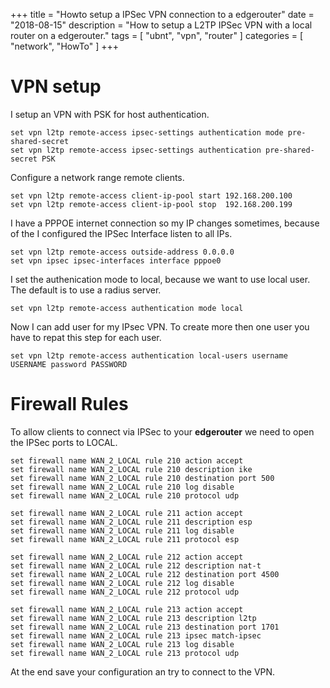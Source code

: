 +++
title = "Howto setup a IPSec VPN connection to a edgerouter"
date = "2018-08-15"
description = "How to setup a L2TP IPSec VPN with a local router on a edgerouter."
tags = [ "ubnt", "vpn", "router" ]
categories = [
  "network",
  "HowTo"
]
+++

# VPN setup
I setup an VPN with PSK for host authentication. 
```
set vpn l2tp remote-access ipsec-settings authentication mode pre-shared-secret
set vpn l2tp remote-access ipsec-settings authentication pre-shared-secret PSK
```

Configure a network range remote clients.
```
set vpn l2tp remote-access client-ip-pool start 192.168.200.100
set vpn l2tp remote-access client-ip-pool stop  192.168.200.199
```

I have a PPPOE internet connection so my IP changes sometimes, because of the I configured the IPSec Interface listen to all IPs. 
```
set vpn l2tp remote-access outside-address 0.0.0.0
set vpn ipsec ipsec-interfaces interface pppoe0
```

I set the authenication mode to local, because we want to use local user. The default is to use a radius server. 
```
set vpn l2tp remote-access authentication mode local
```

Now I can add user for my IPsec VPN. To create more then one user you have to repat this step for each user. 
```
set vpn l2tp remote-access authentication local-users username USERNAME password PASSWORD 
```

# Firewall Rules
To allow clients to connect via IPSec to your **edgerouter** we need to open the IPSec ports to LOCAL. 

```
set firewall name WAN_2_LOCAL rule 210 action accept
set firewall name WAN_2_LOCAL rule 210 description ike
set firewall name WAN_2_LOCAL rule 210 destination port 500
set firewall name WAN_2_LOCAL rule 210 log disable
set firewall name WAN_2_LOCAL rule 210 protocol udp

set firewall name WAN_2_LOCAL rule 211 action accept
set firewall name WAN_2_LOCAL rule 211 description esp
set firewall name WAN_2_LOCAL rule 211 log disable
set firewall name WAN_2_LOCAL rule 211 protocol esp

set firewall name WAN_2_LOCAL rule 212 action accept
set firewall name WAN_2_LOCAL rule 212 description nat-t
set firewall name WAN_2_LOCAL rule 212 destination port 4500
set firewall name WAN_2_LOCAL rule 212 log disable
set firewall name WAN_2_LOCAL rule 212 protocol udp

set firewall name WAN_2_LOCAL rule 213 action accept
set firewall name WAN_2_LOCAL rule 213 description l2tp
set firewall name WAN_2_LOCAL rule 213 destination port 1701
set firewall name WAN_2_LOCAL rule 213 ipsec match-ipsec
set firewall name WAN_2_LOCAL rule 213 log disable
set firewall name WAN_2_LOCAL rule 213 protocol udp
```

At the end save your configuration an try to connect to the VPN. 
